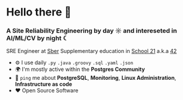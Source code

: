 # Hello there 👋

### A Site Reliability Engineering by day ☼ and intereseted in AI/ML/CV by night ☾

SRE Engineer at [Sber](https://www.sberbank.ru)
Supplementary education in [School 21](https://21-school.ru) a.k.a [42](https://42.fr/en/homepage/)

- ⚙️ I use daily `.py` `.java` `.groovy` `.sql` `.yaml` `.json`
- 🌍 I'm mostly active within the **Postgres Community**
- 💬 `ping` me about **PostgreSQL**, **Monitoring**, **Linux Administration**, **Infrastructure as code**
- ❤️ Open Source Software



